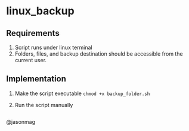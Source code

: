# linux_backup

## Requirements
1. Script runs under linux terminal
2. Folders, files, and backup destination should be accessible from the current user.

## Implementation
1. Make the script executable
``` chmod +x backup_folder.sh ```

2. Run the script manually
``` ./backup_git_project.sh /home/username/projects/my_git_project /media/username/my_hard_drive/backup
```

@jasonmag
